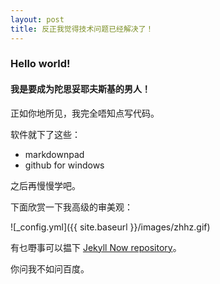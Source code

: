```yaml
---
layout: post
title: 反正我觉得技术问题已经解决了！
---
```

### Hello world!

#### 我是要成为陀思妥耶夫斯基的男人！

正如你地所见，我完全唔知点写代码。

软件就下了这些：

* markdownpad
* github for windows
 
之后再慢慢学吧。 

下面欣赏一下我高级的审美观：

![_config.yml]({{ site.baseurl }}/images/zhhz.gif)

有乜嘢事可以揾下 [Jekyll Now repository](https://github.com/barryclark/jekyll-now)。

你问我不如问百度。 

